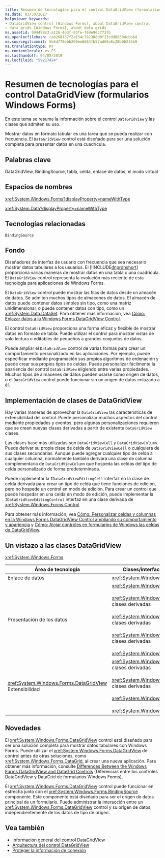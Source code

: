 ```yaml
---
title: Resumen de tecnologías para el control DataGridView (formularios Windows Forms)
ms.date: 03/30/2017
helpviewer_keywords:
- DataGridView control [Windows Forms], about DataGridView control
- data grids [Windows Forms], about data grids
ms.assetid: 094498c3-a126-4a3f-83fe-f69e96c7717b
ms.openlocfilehash: ca8268137f2a154c782388d0f13cdd02504cbb64
ms.sourcegitcommit: 5b6d778ebb269ee6684fb57ad69a8c28b06235b9
ms.translationtype: MT
ms.contentlocale: es-ES
ms.lasthandoff: 04/08/2019
ms.locfileid: "59217424"
---
```

# <a name="datagridview-control-technology-summary-windows-forms"></a>Resumen de tecnologías para el control DataGridView (formularios Windows Forms)
En este tema se resume la información sobre el control `DataGridView` y las clases que admiten su uso.  
  
 Mostrar datos en formato tabular es una tarea que se pueda realizar con frecuencia. El `DataGridView` control está diseñado para ser una solución completa para presentar datos en una cuadrícula.  
  
## <a name="keywords"></a>Palabras clave  
 DataGridView, BindingSource, tabla, celda, enlace de datos, el modo virtual  
  
## <a name="namespaces"></a>Espacios de nombres  
 <xref:System.Windows.Forms?displayProperty=nameWithType>  
  
 <xref:System.Data?displayProperty=nameWithType>  
  
## <a name="related-technologies"></a>Tecnologías relacionadas  
 `BindingSource`  
  
## <a name="background"></a>Fondo  
 Diseñadores de interfaz de usuario con frecuencia que sea necesario mostrar datos tabulares a los usuarios. El [!INCLUDE[dnprdnshort](../../../../includes/dnprdnshort-md.md)] proporciona varias maneras de mostrar datos en una tabla o una cuadrícula. El `DataGridView` control representa la evolución más reciente de esta tecnología para aplicaciones de Windows Forms.  
  
 El `DataGridView` control puede mostrar las filas de datos desde un almacén de datos. Se admiten muchos tipos de almacenes de datos. El almacén de datos puede contener datos simples sin tipo, como una matriz unidimensional, o puede contener datos con tipo, como un <xref:System.Data.DataSet>. Para obtener más información, vea [Cómo: Enlazar datos a la Windows Forms DataGridView Control](how-to-bind-data-to-the-windows-forms-datagridview-control.md).  
  
 El control `DataGridView` proporciona una forma eficaz y flexible de mostrar datos en formato de tabla. Puede utilizar el control para mostrar vistas de solo lectura o editables de pequeños a grandes conjuntos de datos.  
  
 Puede ampliar el `DataGridView` control de varias formas para crear un comportamiento personalizado en las aplicaciones. Por ejemplo, puede especificar mediante programación sus propios algoritmos de ordenación y puede crear sus propios tipos de celdas. Puede personalizar fácilmente la apariencia del control `DataGridView` eligiendo entre varias propiedades. Muchos tipos de almacenes de datos pueden usarse como origen de datos, o el `DataGridView` control puede funcionar sin un origen de datos enlazado a él.  
  
## <a name="implementing-datagridview-classes"></a>Implementación de clases de DataGridView  
 Hay varias maneras de aprovechar la `DataGridView` las características de extensibilidad del control. Puede personalizar muchos aspectos del control mediante propiedades y eventos, pero algunas personalizaciones requieren que se creen nuevas clases derivadas a partir de existente `DataGridView` clases.  
  
 Las clases base más utilizadas son `DataGridViewCell` y `DataGridViewColumn`. Puede derivar su propia clase de celda de `DataGridViewCell` o cualquiera de sus clases secundarias. Aunque puede agregar cualquier tipo de celda a cualquier columna, normalmente también derivará una clase de columna complementaria de `DataGridViewColumn` que hospeda las celdas del tipo de celda personalizado de forma predeterminada.  
  
 Puede implementar la `IDataGridViewEditingCell` interfaz en la clase de celda derivada para crear un tipo de celda que tiene funciones de edición, pero no hospede un control en modo de edición. Para crear un control que puede hospedar en una celda en modo de edición, puede implementar la `IDataGridViewEditingControl` interfaz en una clase derivada de <xref:System.Windows.Forms.Control>.  
  
 Para obtener más información, vea [Cómo: Personalizar celdas y columnas en la Windows Forms DataGridView Control ampliando su comportamiento y apariencia](customize-cells-and-columns-in-the-datagrid-by-extending-behavior.md) y [Cómo: Alojar controles en formularios de Windows las celdas de DataGridView](how-to-host-controls-in-windows-forms-datagridview-cells.md).  
  
## <a name="datagridview-classes-at-a-glance"></a>Un vistazo a las clases DataGridView  
 <xref:System.Windows.Forms>  
  
|Área de tecnología|Clases/interfaces/elementos de configuración|  
|---------------------|-------------------------------------------------|  
|Enlace de datos|<xref:System.Windows.Forms.BindingSource>|  
|Presentación de los datos|<xref:System.Windows.Forms.DataGridView><br /><br /> <xref:System.Windows.Forms.DataGridViewCell> y las clases derivadas<br /><br /> <xref:System.Windows.Forms.DataGridViewRow> y las clases derivadas<br /><br /> <xref:System.Windows.Forms.DataGridViewColumn> y las clases derivadas<br /><br /> <xref:System.Windows.Forms.DataGridViewCellStyle>|  
|<xref:System.Windows.Forms.DataGridView> Extensibilidad|<xref:System.Windows.Forms.DataGridViewCell> y las clases derivadas<br /><br /> <xref:System.Windows.Forms.DataGridViewColumn> y las clases derivadas<br /><br /> <xref:System.Windows.Forms.IDataGridViewEditingCell><br /><br /> <xref:System.Windows.Forms.IDataGridViewEditingControl>|  
  
## <a name="whats-new"></a>Novedades  
 El <xref:System.Windows.Forms.DataGridView> control está diseñado para ser una solución completa para mostrar datos tabulares con Windows Forms. Puede utilizar el <xref:System.Windows.Forms.DataGridView> de control antes de otras soluciones, como <xref:System.Windows.Forms.DataGrid>, al crear una nueva aplicación. Para obtener más información, consulte [Differences Between the Windows Forms DataGridView and DataGrid Controls](differences-between-the-windows-forms-datagridview-and-datagrid-controls.md) (Diferencias entre los controles DataGridView y DataGrid de formularios Windows Forms).  
  
 El <xref:System.Windows.Forms.DataGridView> control puede funcionar en estrecha junto con el <xref:System.Windows.Forms.BindingSource> componente. Este componente está diseñado para ser el origen de datos principal de un formulario. Puede administrar la interacción entre un <xref:System.Windows.Forms.DataGridView> control y su origen de datos, independientemente de los datos de tipo de origen.  
  
## <a name="see-also"></a>Vea también

- [Información general del control DataGridView](datagridview-control-overview-windows-forms.md)
- [Arquitectura del control DataGridView](datagridview-control-architecture-windows-forms.md)
- [Proteger la información de conexión](../../data/adonet/protecting-connection-information.md)
